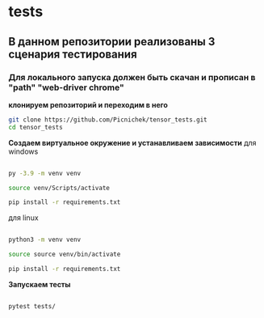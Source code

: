 # tests

## В данном репозитории реализованы 3 сценария тестирования
### Для локального запуска должен быть скачан и прописан в "path" "web-driver chrome"

**клонируем репозиторий и переходим в него**

```bash
git clone https://github.com/Picnichek/tensor_tests.git
cd tensor_tests
```

**Создаем виртуальное окружение и устанавливаем зависимости**
для windows

```bash

py -3.9 -m venv venv

source venv/Scripts/activate 

pip install -r requirements.txt
```

для linux

```bash

python3 -m venv venv

source source venv/bin/activate

pip install -r requirements.txt
```

**Запускаем тесты**

```bash

pytest tests/
```


